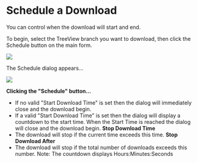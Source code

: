 # Schedule a Download
You can control when the download will start and end. 

To begin, select the TreeView branch you want to download, then click the Schedule button on the main form.

![](Schedule_https://sites.google.com/site/mshcpics/_/rsrc/1349397774111/home/PackageThisSchedule01.png)

The Schedule dialog appears...

![](Schedule_https://sites.google.com/site/mshcpics/_/rsrc/1349397925542/home/PackageThisSchedule02.png)

**Clicking the "Schedule" button...**
* If no valid "Start Download Time" is set then the dialog will immediately close and the download begin.
* If a valid "Start Download Time" is set then the dialog will display a countdown to the start time. When the Start Time is reached the dialog will close and the download begin.
**Stop Download Time**
* The download will stop if the current time exceeds this time.
**Stop Download After**
* The download will stop if the total number of downloads exceeds this number.
Note: The countdown displays Hours:Minutes:Seconds
